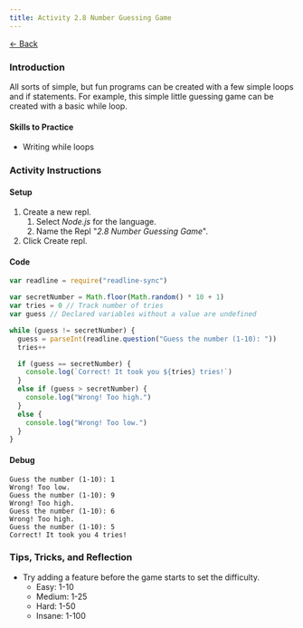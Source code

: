 ```yaml
---
title: Activity 2.8 Number Guessing Game
---
```


[← Back](/activities/javascript/)

### Introduction

All sorts of simple, but fun programs can be created with a few simple loops and if statements. For example, this simple little guessing game can be created with a basic while loop.

#### Skills to Practice

- Writing while loops

### Activity Instructions

#### Setup

1. Create a new repl.
    1. Select *Node.js* for the language.
    2. Name the Repl "*2.8 Number Guessing Game*".
2. Click Create repl.

#### Code
```js
var readline = require("readline-sync")

var secretNumber = Math.floor(Math.random() * 10 + 1)
var tries = 0 // Track number of tries
var guess // Declared variables without a value are undefined

while (guess != secretNumber) {
  guess = parseInt(readline.question("Guess the number (1-10): "))
  tries++

  if (guess == secretNumber) {
    console.log(`Correct! It took you ${tries} tries!`)
  }
  else if (guess > secretNumber) {
    console.log("Wrong! Too high.")
  }
  else {
    console.log("Wrong! Too low.")
  }
}
```

#### Debug

```shell
Guess the number (1-10): 1
Wrong! Too low.
Guess the number (1-10): 9
Wrong! Too high.
Guess the number (1-10): 6
Wrong! Too high.
Guess the number (1-10): 5
Correct! It took you 4 tries!
```

### Tips, Tricks, and Reflection

- Try adding a feature before the game starts to set the difficulty.
    - Easy: 1-10
    - Medium: 1-25
    - Hard: 1-50
    - Insane: 1-100